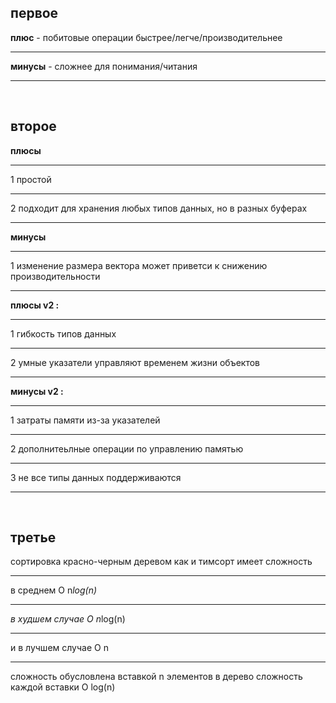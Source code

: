 ## первое <BR>
__плюс__ - побитовые операции быстрее/легче/производительнее <HR>
__минусы__ -  сложнее для понимания/читания <HR>
<BR>

## второе <BR>
__плюсы__ <HR>
1 простой <HR>
2 подходит для хранения любых типов данных, но в разных буферах <HR>
__минусы__<HR>
1 изменение размера вектора может приветси к снижению производительности<HR>
__плюсы v2 :__<HR>
1 гибкость типов данных<HR>
2 умные указатели управляют временем жизни объектов<HR>
__минусы v2 :__<HR>
1 затраты памяти из-за указателей<HR>
2 дополнитеьлные операции по управлению памятью<HR>
3 не все типы данных поддерживаются<HR>
<BR>

## третье<BR>
сортировка красно-черным деревом как и тимсорт имеет сложность <HR>
в среднем O n*log(n) <HR>
в худшем случае O n*log(n) <HR>
и в лучшем случае O n<HR>
сложность обусловлена вставкой n элементов в дерево сложность каждой вставки O log(n)